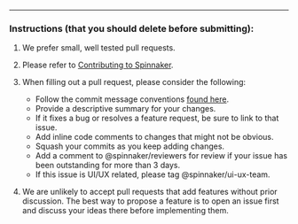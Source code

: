 

---
### Instructions (that you should delete before submitting):

1. We prefer small, well tested pull requests.

2. Please refer to [Contributing to Spinnaker](https://spinnaker.io/community/contributing/).

3. When filling out a pull request, please consider the following:

    * Follow the commit message conventions [found here](https://www.spinnaker.io/community/contributing/submitting/).
    * Provide a descriptive summary for your changes.
    * If it fixes a bug or resolves a feature request, be sure to link to that issue.
    * Add inline code comments to changes that might not be obvious.
    * Squash your commits as you keep adding changes.
    * Add a comment to @spinnaker/reviewers for review if your issue has been outstanding for more than 3 days.
    * If this issue is UI/UX related, please tag @spinnaker/ui-ux-team.

4. We are unlikely to accept pull requests that add features without prior discussion. The best way to propose a feature is to open an issue first and discuss your ideas there before implementing them.
